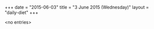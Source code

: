 +++
date = "2015-06-03"
title = "3 June 2015 (Wednesday)"
layout = "daily-diet"
+++


\<no entries\>
